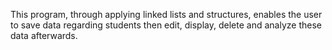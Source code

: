 This program, through applying linked lists and structures, enables the user to save data regarding students then edit, display, delete and analyze these data afterwards.
